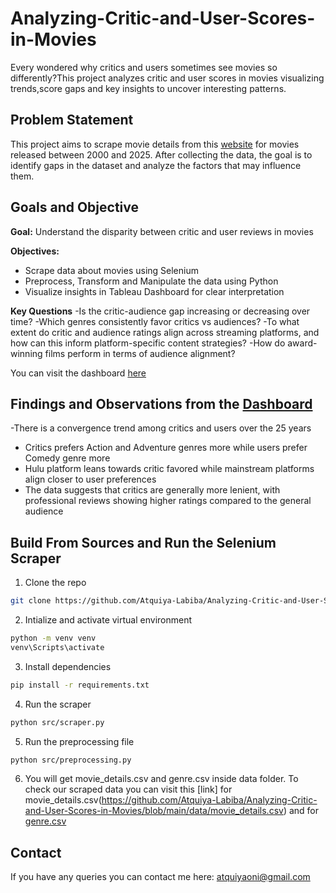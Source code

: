 # Analyzing-Critic-and-User-Scores-in-Movies
Every wondered why critics and users sometimes see movies so differently?This project analyzes critic and user scores in movies visualizing trends,score gaps and key insights to uncover interesting patterns.

## Problem Statement
This project aims to scrape movie details from this [website](https://www.metacritic.com/browse/movie/?releaseYearMin=2000&releaseYearMax=2025&page=1) for movies released between 2000 and 2025. After collecting the data, the goal is to identify gaps in the dataset and analyze the factors that may influence them.

## Goals and Objective
**Goal:**
Understand the disparity between critic and user reviews in movies

**Objectives:**
- Scrape data about movies using Selenium
- Preprocess, Transform and Manipulate the data using Python
- Visualize insights in Tableau Dashboard for clear interpretation

**Key Questions**
-Is the critic-audience gap increasing or decreasing over time?
-Which genres consistently favor critics vs audiences?
-To what extent do critic and audience ratings align across streaming platforms, and how can this inform platform-specific content strategies?
-How do award-winning films perform in terms of audience alignment?

You can visit the dashboard [here](https://public.tableau.com/app/profile/atquiya.labiba.oni/viz/AnalyzingCriticandUserScoresinMovies/MovieReceptionTrendsGenreAnalysis)
 ## Findings and Observations from the [Dashboard](https://public.tableau.com/app/profile/atquiya.labiba.oni/viz/AnalyzingCriticandUserScoresinMovies/MovieReceptionTrendsGenreAnalysis)
 -There is a convergence trend among critics and users over the 25 years
 - Critics prefers Action and Adventure genres more while users prefer Comedy genre more
 - Hulu platform leans towards critic favored while mainstream platforms align closer to user preferences
 - The data suggests that critics are generally more lenient, with professional reviews showing higher ratings compared to the general audience

## Build From Sources and Run the Selenium Scraper
1. Clone the repo
```bash
git clone https://github.com/Atquiya-Labiba/Analyzing-Critic-and-User-Scores-in-Movies.git
```
2. Intialize and activate virtual environment
```bash
python -m venv venv
venv\Scripts\activate
```
3. Install dependencies
```bash
pip install -r requirements.txt
```
4. Run the scraper
```bash
python src/scraper.py
```
5. Run the preprocessing file
```bash
python src/preprocessing.py
```
6. You will get movie_details.csv and genre.csv inside data folder. To check our scraped data you can visit this [link] for movie_details.csv(https://github.com/Atquiya-Labiba/Analyzing-Critic-and-User-Scores-in-Movies/blob/main/data/movie_details.csv) and for [genre.csv](https://github.com/Atquiya-Labiba/Analyzing-Critic-and-User-Scores-in-Movies/blob/main/data/genre.csv)

## Contact
If you have any queries you can contact me here: atquiyaoni@gmail.com
